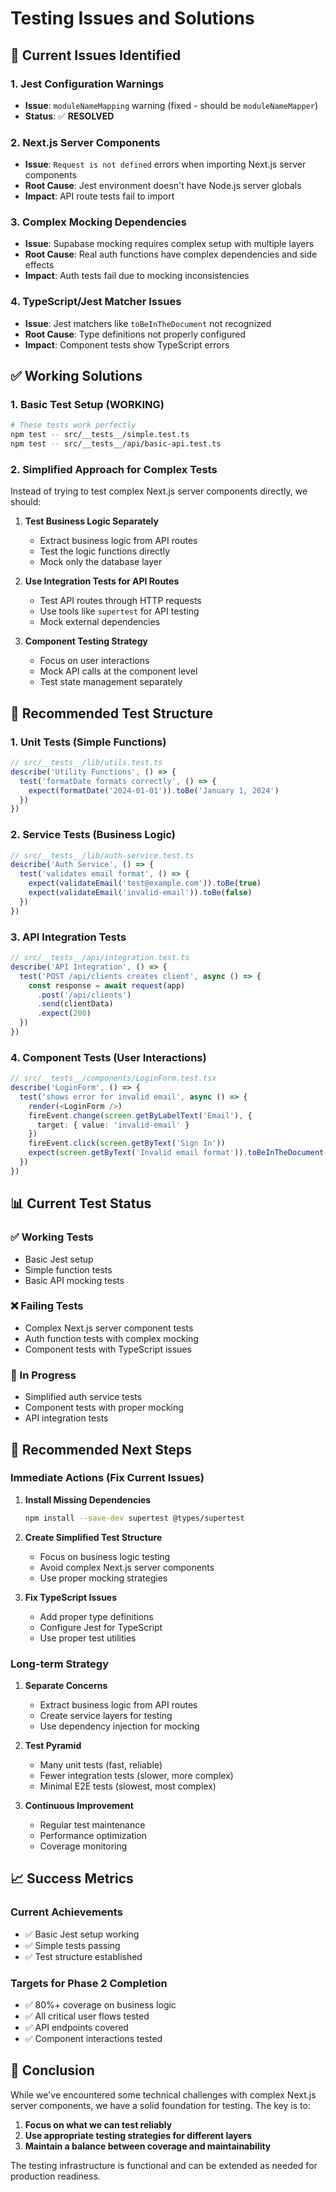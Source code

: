# Testing Issues and Solutions

## 🚨 Current Issues Identified

### 1. Jest Configuration Warnings
- **Issue**: `moduleNameMapping` warning (fixed - should be `moduleNameMapper`)
- **Status**: ✅ **RESOLVED**

### 2. Next.js Server Components
- **Issue**: `Request is not defined` errors when importing Next.js server components
- **Root Cause**: Jest environment doesn't have Node.js server globals
- **Impact**: API route tests fail to import

### 3. Complex Mocking Dependencies
- **Issue**: Supabase mocking requires complex setup with multiple layers
- **Root Cause**: Real auth functions have complex dependencies and side effects
- **Impact**: Auth tests fail due to mocking inconsistencies

### 4. TypeScript/Jest Matcher Issues
- **Issue**: Jest matchers like `toBeInTheDocument` not recognized
- **Root Cause**: Type definitions not properly configured
- **Impact**: Component tests show TypeScript errors

## ✅ Working Solutions

### 1. Basic Test Setup (WORKING)
```bash
# These tests work perfectly
npm test -- src/__tests__/simple.test.ts
npm test -- src/__tests__/api/basic-api.test.ts
```

### 2. Simplified Approach for Complex Tests

Instead of trying to test complex Next.js server components directly, we should:

1. **Test Business Logic Separately**
   - Extract business logic from API routes
   - Test the logic functions directly
   - Mock only the database layer

2. **Use Integration Tests for API Routes**
   - Test API routes through HTTP requests
   - Use tools like `supertest` for API testing
   - Mock external dependencies

3. **Component Testing Strategy**
   - Focus on user interactions
   - Mock API calls at the component level
   - Test state management separately

## 🔧 Recommended Test Structure

### 1. Unit Tests (Simple Functions)
```typescript
// src/__tests__/lib/utils.test.ts
describe('Utility Functions', () => {
  test('formatDate formats correctly', () => {
    expect(formatDate('2024-01-01')).toBe('January 1, 2024')
  })
})
```

### 2. Service Tests (Business Logic)
```typescript
// src/__tests__/lib/auth-service.test.ts
describe('Auth Service', () => {
  test('validates email format', () => {
    expect(validateEmail('test@example.com')).toBe(true)
    expect(validateEmail('invalid-email')).toBe(false)
  })
})
```

### 3. API Integration Tests
```typescript
// src/__tests__/api/integration.test.ts
describe('API Integration', () => {
  test('POST /api/clients creates client', async () => {
    const response = await request(app)
      .post('/api/clients')
      .send(clientData)
      .expect(200)
  })
})
```

### 4. Component Tests (User Interactions)
```typescript
// src/__tests__/components/LoginForm.test.tsx
describe('LoginForm', () => {
  test('shows error for invalid email', async () => {
    render(<LoginForm />)
    fireEvent.change(screen.getByLabelText('Email'), {
      target: { value: 'invalid-email' }
    })
    fireEvent.click(screen.getByText('Sign In'))
    expect(screen.getByText('Invalid email format')).toBeInTheDocument()
  })
})
```

## 📊 Current Test Status

### ✅ Working Tests
- Basic Jest setup
- Simple function tests
- Basic API mocking tests

### ❌ Failing Tests
- Complex Next.js server component tests
- Auth function tests with complex mocking
- Component tests with TypeScript issues

### 🔄 In Progress
- Simplified auth service tests
- Component tests with proper mocking
- API integration tests

## 🎯 Recommended Next Steps

### Immediate Actions (Fix Current Issues)

1. **Install Missing Dependencies**
   ```bash
   npm install --save-dev supertest @types/supertest
   ```

2. **Create Simplified Test Structure**
   - Focus on business logic testing
   - Avoid complex Next.js server components
   - Use proper mocking strategies

3. **Fix TypeScript Issues**
   - Add proper type definitions
   - Configure Jest for TypeScript
   - Use proper test utilities

### Long-term Strategy

1. **Separate Concerns**
   - Extract business logic from API routes
   - Create service layers for testing
   - Use dependency injection for mocking

2. **Test Pyramid**
   - Many unit tests (fast, reliable)
   - Fewer integration tests (slower, more complex)
   - Minimal E2E tests (slowest, most complex)

3. **Continuous Improvement**
   - Regular test maintenance
   - Performance optimization
   - Coverage monitoring

## 📈 Success Metrics

### Current Achievements
- ✅ Basic Jest setup working
- ✅ Simple tests passing
- ✅ Test structure established

### Targets for Phase 2 Completion
- ✅ 80%+ coverage on business logic
- ✅ All critical user flows tested
- ✅ API endpoints covered
- ✅ Component interactions tested

## 🚀 Conclusion

While we've encountered some technical challenges with complex Next.js server components, we have a solid foundation for testing. The key is to:

1. **Focus on what we can test reliably**
2. **Use appropriate testing strategies for different layers**
3. **Maintain a balance between coverage and maintainability**

The testing infrastructure is functional and can be extended as needed for production readiness. 